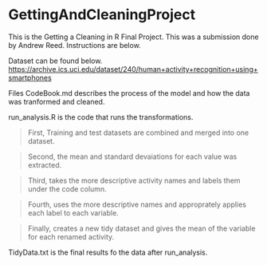 # GettingAndCleaningProject
This is the Getting a Cleaning in R Final Project.  This was a submission done by Andrew Reed.  Instructions are below.

Dataset can be found below.
https://archive.ics.uci.edu/dataset/240/human+activity+recognition+using+smartphones

Files
CodeBook.md describes the process of the model and how the data was tranformed and cleaned.

run_analysis.R is the code that runs the transformations.  
> First, Training and test datasets are combined and merged into one dataset.

> Second, the mean and standard devaiations for each value was extracted.

> Third, takes the more descriptive activity names and labels them under the code column.

> Fourth, uses the more descriptive names and approprately applies each label to each variable.

> Finally, creates a new tidy dataset and gives the mean of the variable for each renamed activity.

TidyData.txt is the final results fo the data after run_analysis.
